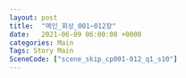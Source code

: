 ```yaml
---
layout: post
title:  "메인_회상_001~012장"
date:   2021-06-09 06:00:00 +0000
categories: Main
Tags: Story Main
SceneCode: ["scene_skip_cp001-012_q1_s10"]
---
```

